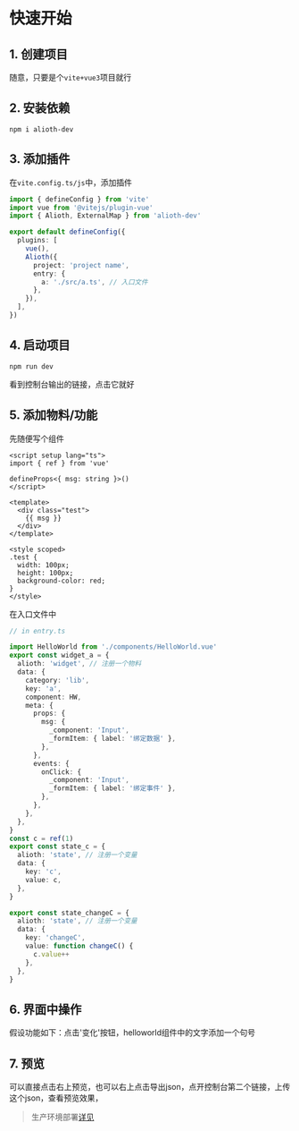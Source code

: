 # 快速开始

## 1. 创建项目
   随意，只要是个`vite+vue3`项目就行

## 2. 安装依赖

```shell
npm i alioth-dev
```

## 3. 添加插件
   在`vite.config.ts/js`中，添加插件

```ts
import { defineConfig } from 'vite'
import vue from '@vitejs/plugin-vue'
import { Alioth, ExternalMap } from 'alioth-dev'

export default defineConfig({
  plugins: [
    vue(),
    Alioth({
      project: 'project name',
      entry: {
        a: './src/a.ts', // 入口文件
      },
    }),
  ],
})
```

## 4. 启动项目

```shell
npm run dev
```

看到控制台输出的链接，点击它就好

## 5. 添加物料/功能
先随便写个组件

```vue
<script setup lang="ts">
import { ref } from 'vue'

defineProps<{ msg: string }>()
</script>

<template>
  <div class="test">
    {{ msg }}
  </div>
</template>

<style scoped>
.test {
  width: 100px;
  height: 100px;
  background-color: red;
}
</style>
```

在入口文件中
```ts
// in entry.ts

import HelloWorld from './components/HelloWorld.vue'
export const widget_a = {
  alioth: 'widget', // 注册一个物料
  data: {
    category: 'lib',
    key: 'a',
    component: HW,
    meta: {
      props: {
        msg: {
          _component: 'Input',
          _formItem: { label: '绑定数据' },
        },
      },
      events: {
        onClick: {
          _component: 'Input',
          _formItem: { label: '绑定事件' },
        },
      },
    },
  },
}
const c = ref(1)
export const state_c = {
  alioth: 'state', // 注册一个变量
  data: {
    key: 'c',
    value: c,
  },
}

export const state_changeC = {
  alioth: 'state', // 注册一个变量
  data: {
    key: 'changeC',
    value: function changeC() {
      c.value++
    },
  },
}
```




## 6. 界面中操作
假设功能如下：点击'变化'按钮，helloworld组件中的文字添加一个句号


## 7. 预览
可以直接点击右上预览，也可以右上点击导出json，点开控制台第二个链接，上传这个json，查看预览效果，


> 生产环境部署[详见](../core/deploy.md)